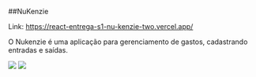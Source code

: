 ##NuKenzie

Link: https://react-entrega-s1-nu-kenzie-two.vercel.app/

O Nukenzie é uma aplicação para gerenciamento de gastos, cadastrando entradas e saídas.

<img src="https://res.cloudinary.com/dqqw3fvn2/image/upload/v1664312562/NuKenzie-1_e9lsgb.png"/>

<img src="https://res.cloudinary.com/dqqw3fvn2/image/upload/v1664312562/NuKenize-2_vlukai.png"/>

